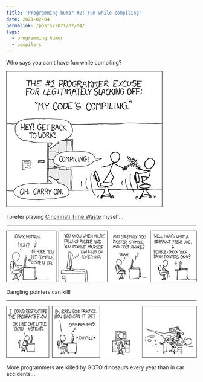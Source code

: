 ```yaml
---
title: 'Programming humor #2: Fun while compiling'
date: 2021-02-04
permalink: /posts/2021/02/04/
tags:
  - programming humor
  - compilers
---
```


Who says you can't have fun while compiling?

![It's still compiling](/images/compiling.png)

I prefer playing [Cincinnati Time Waste](https://www.youtube.com/watch?v=iVQW1OpsJ20) myself...

*****

![Watch those pointers!](/images/compiler_complaint.png)

Dangling pointers can kill!

*****

![One GOTO won't hurt](/images/goto.png)

More programmers are killed by GOTO dinosaurs every year than in car accidents...
